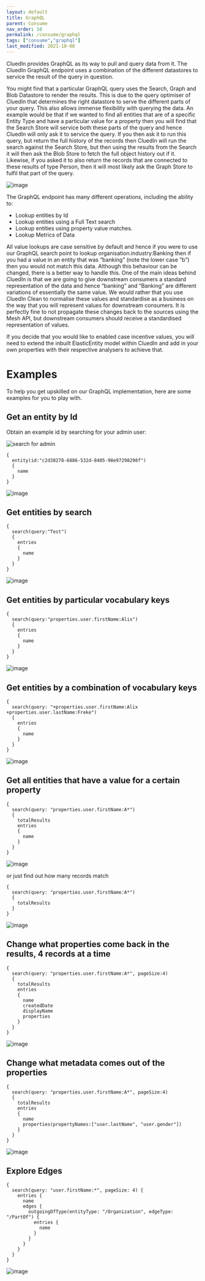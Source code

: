 ```yaml
---
layout: default
title: GraphQL
parent: Consume
nav_order: 10
permalink: /consume/graphql
tags: ["consume","graphql"]
last_modified: 2021-10-08
---
```


CluedIn provides GraphQL as its way to pull and query data from it. The CluedIn GraphQL endpoint uses a combination of the different datastores to service the result of the query in question. 

You might find that a particular GraphQL query uses the Search, Graph and Blob Datastore to render the results. This is due to the query optimiser of CluedIn that determines the right datastore to serve the different parts of your query. This also allows immense flexibility with querying the data. An example would be that if we wanted to find all entities that are of a specific Entity Type and have a particular value for a property then you will find that the Search Store will service both these parts of the query and hence CluedIn will only ask it to service the query. If you then ask it to run this query, but return the full history of the records then CluedIn will run the search against the Search Store, but then using the results from the Search it will then ask the Blob Store to fetch the full object history out if it. Likewise, if you asked it to also return the records that are connected to these results of type Person, then it will most likely ask the Graph Store to fulfil that part of the query. 

![image](../assets/images/consume/simple-graphql-example.png)

The GraphQL endpoint has many different operations, including the ability to:

* Lookup entities by Id
* Lookup entities using a Full Text search
* Lookup entities using property value matches. 
* Lookup Metrics of Data

All value lookups are case sensitive by default and hence if you were to use our GraphQL search point to lookup organisation.industry:Banking then if you had a value in an entity that was “banking” (note the lower case “b”) then you would not match this data. Although this behaviour can be changed, there is a better way to handle this. One of the main ideas behind CluedIn is that we are going to give downstream consumers a standard representation of the data and hence “banking” and “Banking” are different variations of essentially the same value. We would rather that you use CluedIn Clean to normalise these values and standardise as a business on the way that you will represent values for downstream consumers. It is perfectly fine to not propagate these changes back to the sources using the Mesh API, but downstream consumers should receive a standardised representation of values. 

If you decide that you would like to enabled case incentive values, you will need to extend the inbuilt ElasticEntity model within CluedIn and add in your own properties with their respective analysers to achieve that. 

# Examples
To help you get upskilled on our GraphQL implementation, here are some examples for you to play with.

## Get an entity by Id

Obtain an example id by searching for your admin user:

![search for admin](../assets/images/consume/01-by-id-01.png)

~~~
{
  entity(id:"c2d38278-6886-532d-8405-98e97298298f")
  {
    name
  }
}
~~~

![image](../assets/images/consume/01-by-id-02.png)

## Get entities by search

~~~
{
  search(query:"Test")
  {
    entries
    {
      name
    }
  }
}
~~~

![image](../assets/images/consume/02-by-search.png)

## Get entities by particular vocabulary keys

~~~
{
  search(query:"properties.user.firstName:Alix")
  {
    entries
    {
      name
    }
  }
}
~~~


![image](../assets/images/consume/03-by-vocab-key.png)

## Get entities by a combination of vocabulary keys

~~~
{
  search(query: "+properties.user.firstName:Alix +properties.user.lastName:Freke")
  {
    entries
    {
      name
    }
  }
}
~~~

![image](../assets/images/consume/04-by-vocab-key-combo.png)

## Get all entities that have a value for a certain property

~~~
{
  search(query: "properties.user.firstName:A*")
  {
    totalResults
    entries
    {
      name
    }
  }
}
~~~

![image](../assets/images/consume/05-certain-prop.png)

or just find out how many records match

~~~
{
  search(query: "properties.user.firstName:A*")
  {
    totalResults
  }
}
~~~

![image](../assets/images/consume/05-certain-prop-num-match.png)

## Change what properties come back in the results, 4 records at a time

~~~
{
  search(query: "properties.user.firstName:A*", pageSize:4)
  {
    totalResults
    entries
    {
      name
      createdDate
      displayName
      properties
    }
  }
}
~~~

![image](../assets/images/consume/06-what-props-pagesize4.png)

## Change what metadata comes out of the properties

~~~
{
  search(query: "properties.user.firstName:A*", pageSize:4)
  {
    totalResults
    entries
    {
      name
      properties(propertyNames:["user.lastName", "user.gender"])
    }
  }
}
~~~

![image](../assets/images/consume/07-what-metadata.png)

## Explore Edges

~~~
{
  search(query: "user.firstName:*", pageSize: 4) {
    entries {
      name
      edges {
        outgoingOfType(entityType: "/Organization", edgeType: "/PartOf") {
          entries {
            name
          }
        }
      }
    }
  }
}
~~~

![image](../assets/images/consume/8.png)
